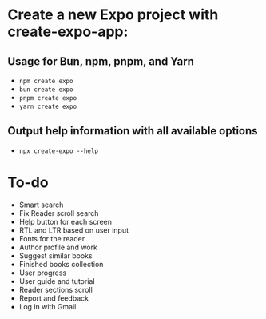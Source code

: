 # Create a new Expo project with create-expo-app:
## Usage for Bun, npm, pnpm, and Yarn
- `npm create expo`
- `bun create expo`
- `pnpm create expo`
- `yarn create expo`

## Output help information with all available options
- `npx create-expo --help`

# To-do
- Smart search
- Fix Reader scroll search
- Help button for each screen
- RTL and LTR based on user input
- Fonts for the reader
- Author profile and work
- Suggest similar books
- Finished books collection
- User progress
- User guide and tutorial
- Reader sections scroll
- Report and feedback
- Log in with Gmail

